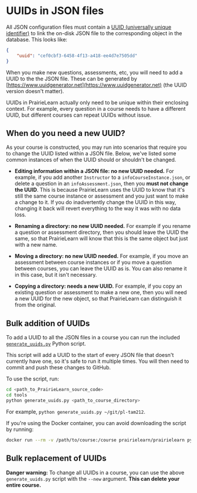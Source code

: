 
# UUIDs in JSON files

All JSON configuration files must contain a [UUID (universally unique identifier)](https://en.wikipedia.org/wiki/Universally_unique_identifier) to link the on-disk JSON file to the corresponding object in the database. This looks like:

```json
{
    "uuid": "cef0cbf3-6458-4f13-a418-ee4d7e7505dd"
}
```

When you make new questions, assessments, etc, you will need to add a UUID to the the JSON file. These can be generated by [https://www.uuidgenerator.net](https://www.uuidgenerator.net) (the UUID version doesn't matter).

UUIDs in PrairieLearn actually only need to be unique within their enclosing context. For example, every question in a course needs to have a different UUID, but different courses can repeat UUIDs without issue.

## When do you need a new UUID?

As your course is constructed, you may run into scenarios that require you to change the UUID listed within a JSON file. Below, we've listed some common instances of when the UUID should or shouldn't be changed.

* **Editing information within a JSON file: no new UUID needed.** For example, if you add another `Instructor` to a `infoCourseInstance.json`, or delete a question in an `infoAssessment.json`, then you **must not change the UUID**. This is because PrairieLearn uses the UUID to know that it's still the same course instance or assessment and you just want to make a change to it. If you do inadvertently change the UUID in this way, changing it back will revert everything to the way it was with no data loss.

* **Renaming a directory: no new UUID needed.** For example if you rename a question or assessment directory, then you should leave the UUID the same, so that PrairieLearn will know that this is the same object but just with a new name.

* **Moving a directory: no new UUID needed.** For example, if you move an assessment between course instances or if you move a question between courses, you can leave the UUID as is. You can also rename it in this case, but it isn't necessary.

* **Copying a directory: needs a new UUID.** For example, if you copy an existing question or assessment to make a new one, then you will need a new UUID for the new object, so that PrairieLearn can distinguish it from the original.

## Bulk addition of UUIDs

To add a UUID to all the JSON files in a course you can run the included [`generate_uuids.py`](https://github.com/PrairieLearn/PrairieLearn/blob/master/tools/generate_uuids.py) Python script.

This script will add a UUID to the start of every JSON file that doesn't currently have one, so it's safe to run it multiple times. You will then need to commit and push these changes to GitHub.

To use the script, run:

```sh
cd <path_to_PrairieLearn_source_code>
cd tools
python generate_uuids.py <path_to_course_directory>
```

For example, `python generate_uuids.py ~/git/pl-tam212`.

If you're using the Docker container, you can avoid downloading the script by running:

```sh
docker run --rm -v /path/to/course:/course prairielearn/prairielearn python /PrairieLearn/tools/generate_uuids.py /course
```


## Bulk replacement of UUIDs

**Danger warning:** To change all UUIDs in a course, you can use the above `generate_uuids.py` script with the `--new` argument. **This can delete your entire course.**
